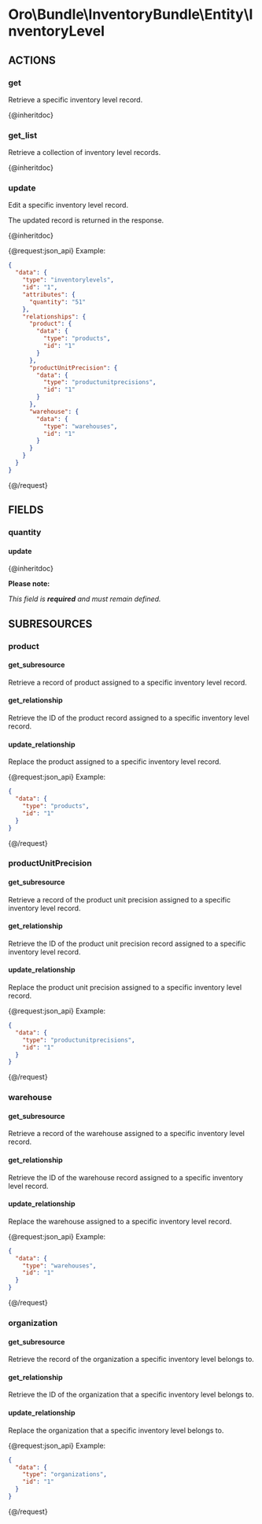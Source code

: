 # Oro\Bundle\InventoryBundle\Entity\InventoryLevel

## ACTIONS

### get

Retrieve a specific inventory level record.

{@inheritdoc}

### get_list

Retrieve a collection of inventory level records.

{@inheritdoc}

### update

Edit a specific inventory level record.

The updated record is returned in the response.

{@inheritdoc}

{@request:json_api}
Example:

```JSON
{
  "data": {
    "type": "inventorylevels",
    "id": "1",
    "attributes": {
      "quantity": "51"
    },
    "relationships": {
      "product": {
        "data": {
          "type": "products",
          "id": "1"
        }
      },
      "productUnitPrecision": {
        "data": {
          "type": "productunitprecisions",
          "id": "1"
        }
      },
      "warehouse": {
        "data": {
          "type": "warehouses",
          "id": "1"
        }
      }
    }
  }
}
```
{@/request}

## FIELDS

### quantity

#### update

{@inheritdoc}

**Please note:**

*This field is **required** and must remain defined.*

## SUBRESOURCES

### product

#### get_subresource

Retrieve a record of product assigned to a specific inventory level record.

#### get_relationship

Retrieve the ID of the product record assigned to a specific inventory level record.

#### update_relationship

Replace the product assigned to a specific inventory level record.

{@request:json_api}
Example:

```JSON
{
  "data": {
    "type": "products",
    "id": "1"
  }
}
```
{@/request}

### productUnitPrecision

#### get_subresource

Retrieve a record of the product unit precision assigned to a specific inventory level record.

#### get_relationship

Retrieve the ID of the product unit precision record assigned to a specific inventory level record.

#### update_relationship

Replace the product unit precision assigned to a specific inventory level record.

{@request:json_api}
Example:

```JSON
{
  "data": {
    "type": "productunitprecisions",
    "id": "1"
  }
}
```
{@/request}

### warehouse

#### get_subresource

Retrieve a record of the warehouse assigned to a specific inventory level record.

#### get_relationship

Retrieve the ID of the warehouse record assigned to a specific inventory level record.

#### update_relationship

Replace the warehouse assigned to a specific inventory level record.

{@request:json_api}
Example:

```JSON
{
  "data": {
    "type": "warehouses",
    "id": "1"
  }
}
```
{@/request}

### organization

#### get_subresource

Retrieve the record of the organization a specific inventory level belongs to.

#### get_relationship

Retrieve the ID of the organization that a specific inventory level belongs to.

#### update_relationship

Replace the organization that a specific inventory level belongs to.

{@request:json_api}
Example:

```JSON
{
  "data": {
    "type": "organizations",
    "id": "1"
  }
}
```
{@/request}

